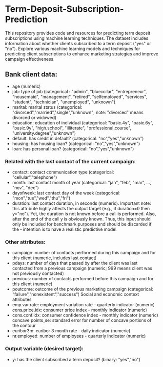 # Term-Deposit-Subscription-Prediction
 This repository provides code and resources for predicting term deposit subscriptions using machine learning techniques. The dataset includes information about whether clients subscribed to a term deposit ("yes" or "no"). Explore various machine learning models and techniques for predicting client subscriptions to enhance marketing strategies and improve campaign effectiveness.

## Bank client data:
- age (numeric)
- job: type of job (categorical : "admin", "bluecollar", "entrepreneur", "housemaid", "management", "retired", "selfemployed", "services", "student", "technician", "unemployed", "unknown").
- marital: marital status (categorical: "divorced","married","single","unknown"; note: "divorced" means divorced or widowed)
- education: education of individual (categorical: "basic.4y", "basic.6y", "basic.9y", "high.school", "illiterate", "professional.course", "university.degree","unknown")
- default: has credit in default? (categorical: "no","yes","unknown")
- housing: has housing loan? (categorical: "no","yes","unknown")
- loan: has personal loan? (categorical: "no","yes","unknown")

### Related with the last contact of the current campaign:
- contact: contact communication type (categorical: "cellular","telephone")
- month: last contact month of year (categorical: "jan", "feb", "mar", …, "nov", "dec")
- dayofweek: last contact day of the week (categorical: "mon","tue","wed","thu","fri")
- duration: last contact duration, in seconds (numeric). Important note: this attribute highly affects the output target (e.g., if duration=0 then y="no"). Yet, the duration is not known 
  before a call is performed. Also, after the end of the call y is obviously known. Thus, this input should only be included for benchmark purposes and should be discarded if the - intention is to have a realistic predictive model.

### Other attributes:
- campaign: number of contacts performed during this campaign and for this client (numeric, includes last contact)
- pdays: number of days that passed by after the client was last contacted from a previous campaign (numeric; 999 means client was not previously contacted)
- previous: number of contacts performed before this campaign and for this client (numeric)
- poutcome: outcome of the previous marketing campaign (categorical: "failure","nonexistent","success")
  Social and economic context attributes
- emp.var.rate: employment variation rate - quarterly indicator (numeric)
  cons.price.idx: consumer price index - monthly indicator (numeric)
- cons.conf.idx: consumer confidence index - monthly indicator (numeric)
  concave points_se: standard error for number of concave portions of the contour
- euribor3m: euribor 3 month rate - daily indicator (numeric)
- nr.employed: number of employees - quarterly indicator (numeric)

### Output variable (desired target):
- y: has the client subscribed a term deposit? (binary: "yes","no")
